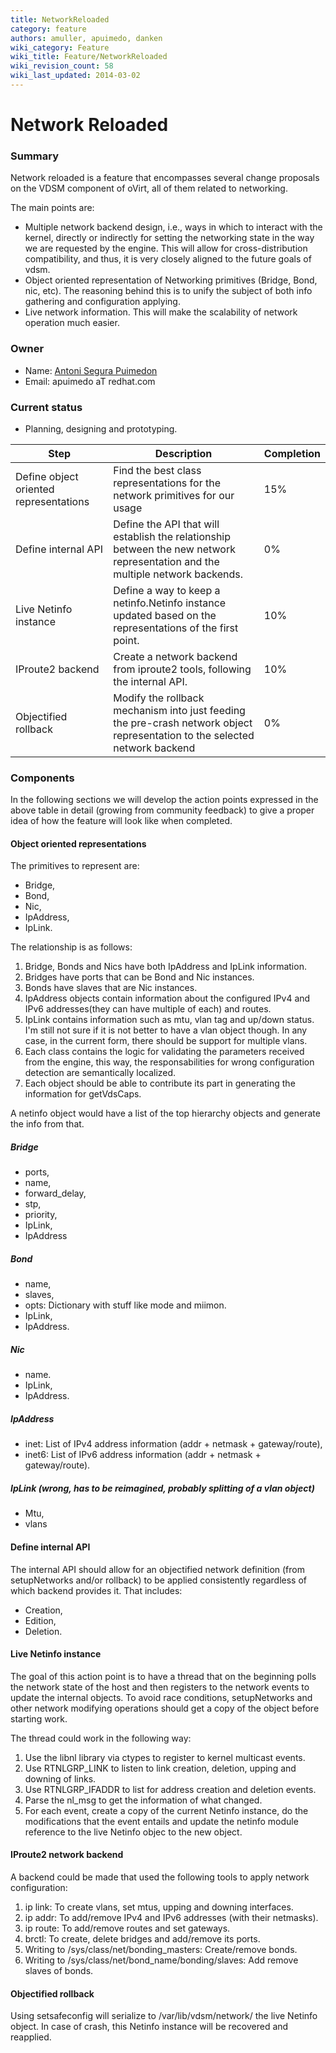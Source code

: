 ```yaml
---
title: NetworkReloaded
category: feature
authors: amuller, apuimedo, danken
wiki_category: Feature
wiki_title: Feature/NetworkReloaded
wiki_revision_count: 58
wiki_last_updated: 2014-03-02
---
```


# Network Reloaded

### Summary

Network reloaded is a feature that encompasses several change proposals on the VDSM component of oVirt, all of them related to networking.

The main points are:

*   Multiple network backend design, i.e., ways in which to interact with the kernel, directly or indirectly for setting the networking state in the way we are requested by the engine. This will allow for cross-distribution compatibility, and thus, it is very closely aligned to the future goals of vdsm.
*   Object oriented representation of Networking primitives (Bridge, Bond, nic, etc). The reasoning behind this is to unify the subject of both info gathering and configuration applying.
*   Live network information. This will make the scalability of network operation much easier.

### Owner

*   Name: [ Antoni Segura Puimedon](User:APuimedo)
*   Email: apuimedo aT redhat.com

### Current status

*   Planning, designing and prototyping.

| Step                                   | Description                                                                                                                   | Completion |
|----------------------------------------|-------------------------------------------------------------------------------------------------------------------------------|------------|
| Define object oriented representations | Find the best class representations for the network primitives for our usage                                                  | 15%        |
| Define internal API                    | Define the API that will establish the relationship between the new network representation and the multiple network backends. | 0%         |
| Live Netinfo instance                  | Define a way to keep a netinfo.Netinfo instance updated based on the representations of the first point.                      | 10%        |
| IProute2 backend                       | Create a network backend from iproute2 tools, following the internal API.                                                     | 10%        |
| Objectified rollback                   | Modify the rollback mechanism into just feeding the pre-crash network object representation to the selected network backend   | 0%         |

### Components

In the following sections we will develop the action points expressed in the above table in detail (growing from community feedback) to give a proper idea of how the feature will look like when completed.

#### Object oriented representations

The primitives to represent are:

*   Bridge,
*   Bond,
*   Nic,
*   IpAddress,
*   IpLink.

The relationship is as follows:

1.  Bridge, Bonds and Nics have both IpAddress and IpLink information.
2.  Bridges have ports that can be Bond and Nic instances.
3.  Bonds have slaves that are Nic instances.
4.  IpAddress objects contain information about the configured IPv4 and IPv6 addresses(they can have multiple of each) and routes.
5.  IpLink contains information such as mtu, vlan tag and up/down status. I'm still not sure if it is not better to have a vlan object though. In any case, in the current form, there should be support for multiple vlans.
6.  Each class contains the logic for validating the parameters received from the engine, this way, the responsabilities for wrong configuration detection are semantically localized.
7.  Each object should be able to contribute its part in generating the information for getVdsCaps.

A netinfo object would have a list of the top hierarchy objects and generate the info from that.

##### Bridge

*   ports,
*   name,
*   forward_delay,
*   stp,
*   priority,
*   IpLink,
*   IpAddress

##### Bond

*   name,
*   slaves,
*   opts: Dictionary with stuff like mode and miimon.
*   IpLink,
*   IpAddress.

##### Nic

*   name.
*   IpLink,
*   IpAddress.

##### IpAddress

*   inet: List of IPv4 address information (addr + netmask + gateway/route),
*   inet6: List of IPv6 address information (addr + netmask + gateway/route).

##### IpLink (wrong, has to be reimagined, probably splitting of a vlan object)

*   Mtu,
*   vlans

#### Define internal API

The internal API should allow for an objectified network definition (from setupNetworks and/or rollback) to be applied consistently regardless of which backend provides it. That includes:

*   Creation,
*   Edition,
*   Deletion.

#### Live Netinfo instance

The goal of this action point is to have a thread that on the beginning polls the network state of the host and then registers to the network events to update the internal objects. To avoid race conditions, setupNetworks and other network modifying operations should get a copy of the object before starting work.

The thread could work in the following way:

1.  Use the libnl library via ctypes to register to kernel multicast events.
2.  Use RTNLGRP_LINK to listen to link creation, deletion, upping and downing of links.
3.  Use RTNLGRP_IFADDR to list for address creation and deletion events.
4.  Parse the nl_msg to get the information of what changed.
5.  For each event, create a copy of the current Netinfo instance, do the modifications that the event entails and update the netinfo module reference to the live Netinfo objec to the new object.

#### IProute2 network backend

A backend could be made that used the following tools to apply network configuration:

1.  ip link: To create vlans, set mtus, upping and downing interfaces.
2.  ip addr: To add/remove IPv4 and IPv6 addresses (with their netmasks).
3.  ip route: To add/remove routes and set gateways.
4.  brctl: To create, delete bridges and add/remove its ports.
5.  Writing to /sys/class/net/bonding_masters: Create/remove bonds.
6.  Writing to /sys/class/net/bond_name/bonding/slaves: Add remove slaves of bonds.

#### Objectified rollback

Using setsafeconfig will serialize to /var/lib/vdsm/network/ the live Netinfo object. In case of crash, this Netinfo instance will be recovered and reapplied.
